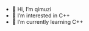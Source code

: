 - 👋 Hi, I’m qimuzi
- 👀 I’m interested in C++
- 🌱 I’m currently learning C++

<!---
Qimuzi/Qimuzi is a ✨ special ✨ repository because its `README.md` (this file) appears on your GitHub profile.
You can click the Preview link to take a look at your changes.
--->
